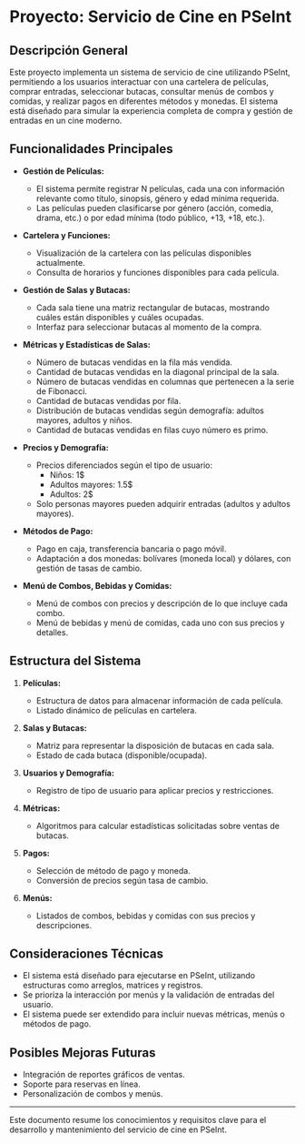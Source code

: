 
# Proyecto: Servicio de Cine en PSeInt

## Descripción General
Este proyecto implementa un sistema de servicio de cine utilizando PSeInt, permitiendo a los usuarios interactuar con una cartelera de películas, comprar entradas, seleccionar butacas, consultar menús de combos y comidas, y realizar pagos en diferentes métodos y monedas. El sistema está diseñado para simular la experiencia completa de compra y gestión de entradas en un cine moderno.

## Funcionalidades Principales

- **Gestión de Películas:**
  - El sistema permite registrar N películas, cada una con información relevante como título, sinopsis, género y edad mínima requerida.
  - Las películas pueden clasificarse por género (acción, comedia, drama, etc.) o por edad mínima (todo público, +13, +18, etc.).

- **Cartelera y Funciones:**
  - Visualización de la cartelera con las películas disponibles actualmente.
  - Consulta de horarios y funciones disponibles para cada película.

- **Gestión de Salas y Butacas:**
  - Cada sala tiene una matriz rectangular de butacas, mostrando cuáles están disponibles y cuáles ocupadas.
  - Interfaz para seleccionar butacas al momento de la compra.

- **Métricas y Estadísticas de Salas:**
  - Número de butacas vendidas en la fila más vendida.
  - Cantidad de butacas vendidas en la diagonal principal de la sala.
  - Número de butacas vendidas en columnas que pertenecen a la serie de Fibonacci.
  - Cantidad de butacas vendidas por fila.
  - Distribución de butacas vendidas según demografía: adultos mayores, adultos y niños.
  - Cantidad de butacas vendidas en filas cuyo número es primo.

- **Precios y Demografía:**
  - Precios diferenciados según el tipo de usuario:
    - Niños: 1$
    - Adultos mayores: 1.5$
    - Adultos: 2$
  - Solo personas mayores pueden adquirir entradas (adultos y adultos mayores).

- **Métodos de Pago:**
  - Pago en caja, transferencia bancaria o pago móvil.
  - Adaptación a dos monedas: bolívares (moneda local) y dólares, con gestión de tasas de cambio.

- **Menú de Combos, Bebidas y Comidas:**
  - Menú de combos con precios y descripción de lo que incluye cada combo.
  - Menú de bebidas y menú de comidas, cada uno con sus precios y detalles.

## Estructura del Sistema

1. **Películas:**
   - Estructura de datos para almacenar información de cada película.
   - Listado dinámico de películas en cartelera.

2. **Salas y Butacas:**
   - Matriz para representar la disposición de butacas en cada sala.
   - Estado de cada butaca (disponible/ocupada).

3. **Usuarios y Demografía:**
   - Registro de tipo de usuario para aplicar precios y restricciones.

4. **Métricas:**
   - Algoritmos para calcular estadísticas solicitadas sobre ventas de butacas.

5. **Pagos:**
   - Selección de método de pago y moneda.
   - Conversión de precios según tasa de cambio.

6. **Menús:**
   - Listados de combos, bebidas y comidas con sus precios y descripciones.

## Consideraciones Técnicas

- El sistema está diseñado para ejecutarse en PSeInt, utilizando estructuras como arreglos, matrices y registros.
- Se prioriza la interacción por menús y la validación de entradas del usuario.
- El sistema puede ser extendido para incluir nuevas métricas, menús o métodos de pago.

## Posibles Mejoras Futuras

- Integración de reportes gráficos de ventas.
- Soporte para reservas en línea.
- Personalización de combos y menús.

---
Este documento resume los conocimientos y requisitos clave para el desarrollo y mantenimiento del servicio de cine en PSeInt.
